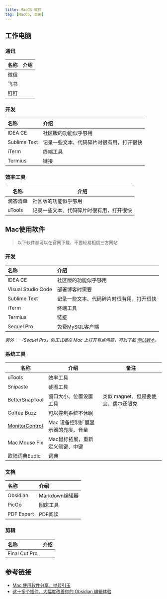 ```yaml
---
title: MacOS 软件
tag: [MacOS, 自用]
---
```


## 工作电脑

### 通讯

| 名称 | 介绍 |
| :- | :- |
| 微信 |    |
| 飞书 |    |
| 钉钉 |    |

### 开发

| 名称           | 介绍                   |
| :----------- | :------------------- |
| IDEA CE      | 社区版的功能似乎够用           |
| Sublime Text | 记录一些文本、代码碎片时很有用，打开很快 |
| iTerm        | 终端工具                 |
| Termius      | 链接                   |

### 效率工具

| 名称     | 介绍                   |
| ------ | -------------------- |
| 滴答清单   | 社区版的功能似乎够用           |
| uTools | 记录一些文本、代码碎片时很有用，打开很快 |

## Mac使用软件

> 以下软件都可以在官网下载，不要轻易相信三方网站

### 开发

| 名称                 | 介绍                   |
| :----------------- | :------------------- |
| IDEA CE            | 社区版的功能似乎够用           |
| Visual Studio Code | 部署博客时需要              |
| Sublime Text       | 记录一些文本、代码碎片时很有用，打开很快 |
| iTerm              | 终端工具                 |
| Termius            | 链接                   |
| Sequel Pro         | 免费MySQL客户端           |

_另外： 「Sequel Pro」的正式版在 Mac 上打开有点问题，可以下载 [测试版本][Sequel Pro 测试版本]。_

### 系统工具

| 名称                 | 介绍                  | 备注                    |
| ------------------ | ------------------- | --------------------- |
| uTools             | 效率工具                |                       |
| Snipaste           | 截图工具                |                       |
| BetterSnapTool     | 窗口大小、位置设置工具         | 类似 magnet，但是要便宜，偶尔还限免 |
| Coffee Buzz        | 可以控制系统不休眠           |                       |
| [MonitorControl][] | Mac 设备控制扩展显示器的亮度、音量 |                       |
| Mac Mouse Fix      | Mac鼠标拓展，重新定义侧键、中键   |                       |
| 欧陆词典Eudic          | 词典                  |                       |

### 文档

| 名称         | 介绍          |
| :--------- | :---------- |
| Obsidian   | Markdown编辑器 |
| PicGo      | 图床工具        |
| PDF Expert | PDF阅读       |

### 剪辑

| 名称            | 介绍 |
| :------------ | :- |
| Final Cut Pro |    |

## 参考链接

- [ Mac 使用软件分享，抛砖引玉][]
- [这十多个插件，大幅度改善你的 Obsidian 编辑体验][]

​​<!-- 下面是引用式链接-->

[Sequel Pro 测试版本]: https://sequelpro.com/test-builds

[MonitorControl]: https://github.com/MonitorControl/MonitorControl

[ Mac 使用软件分享，抛砖引玉]: https://www.v2ex.com/t/894110

[这十多个插件，大幅度改善你的 Obsidian 编辑体验]: https://sspai.com/post/68394
